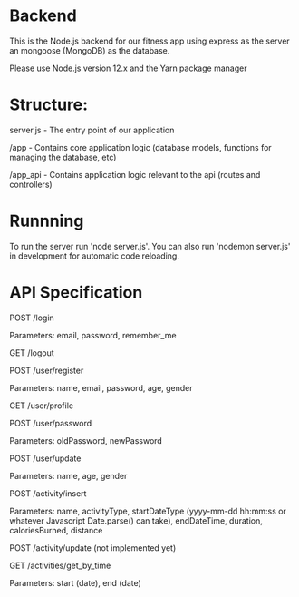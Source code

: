 # Backend

This is the Node.js backend for our fitness app using express as the server an mongoose (MongoDB) as the database.

Please use Node.js version 12.x and the Yarn package manager

# Structure:

server.js - The entry point of our application

/app - Contains core application logic (database models, functions for managing the database, etc)

/app_api - Contains application logic relevant to the api (routes and controllers)

# Runnning

To run the server run 'node server.js'.  You can also run 'nodemon server.js' in development for automatic code reloading.


# API Specification

POST /login

Parameters: email, password, remember_me

GET /logout

POST /user/register

Parameters: name, email, password, age, gender

GET /user/profile

POST /user/password

Parameters: oldPassword, newPassword

POST /user/update

Parameters: name, age, gender

POST /activity/insert

Parameters: name, activityType, startDateType (yyyy-mm-dd hh:mm:ss or whatever Javascript Date.parse() can take), endDateTime, duration, caloriesBurned, distance

POST /activity/update (not implemented yet)

GET /activities/get_by_time 

Parameters: start (date), end (date)